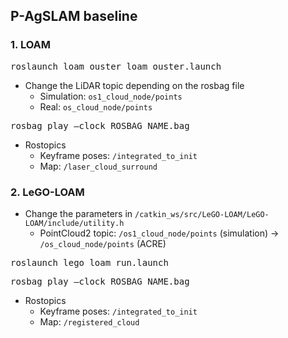 ## P-AgSLAM baseline

### 1. LOAM
<pre>
roslaunch loam_ouster loam_ouster.launch</pre>

* Change the LiDAR topic depending on the rosbag file
  * Simulation: `os1_cloud_node/points`
  * Real: `os_cloud_node/points`

<pre>
rosbag play –clock ROSBAG_NAME.bag</pre>

* Rostopics
  * Keyframe poses: `/integrated_to_init`
  * Map: `/laser_cloud_surround`
  
### 2. LeGO-LOAM
* Change the parameters in `/catkin_ws/src/LeGO-LOAM/LeGO-LOAM/include/utility.h`
  * PointCloud2 topic: `/os1_cloud_node/points` (simulation) → `/os_cloud_node/points` (ACRE)
 
<pre>
roslaunch lego_loam run.launch</pre>

<pre>
rosbag play –clock ROSBAG_NAME.bag</pre>

* Rostopics
  * Keyframe poses: `/integrated_to_init`
  * Map: `/registered_cloud`
